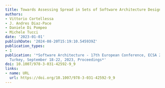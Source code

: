 ```yaml
---
title: Towards Assessing Spread in Sets of Software Architecture Designs
authors:
- Vittorio Cortellessa
- J. Andres Diaz-Pace
- Daniele Di Pompeo
- Michele Tucci
date: '2023-01-01'
publishDate: '2024-08-20T15:19:10.545939Z'
publication_types:
- 1
publication: '*Software Architecture - 17th European Conference, ECSA 2023, Istanbul,
  Turkey, September 18-22, 2023, Proceedings*'
doi: 10.1007/978-3-031-42592-9_9
links:
- name: URL
  url: https://doi.org/10.1007/978-3-031-42592-9_9
---
```

